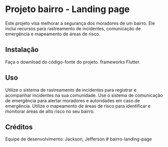 # Projeto bairro - Landing page
Este projeto visa melhorar a segurança dos moradores de um bairro. Ele inclui recursos para rastreamento de incidentes, comunicação de emergência e mapeamento de áreas de risco.

## Instalação
Faça o download do código-fonte do projeto.
frameworks Flutter.

## Uso
Utilize o sistema de rastreamento de incidentes para registrar e acompanhar incidentes na sua comunidade.
Use o sistema de comunicação de emergência para alertar moradores e autoridades em caso de emergência.
Utilize o mapeamento de áreas de risco para identificar e monitorar áreas de alto risco no seu bairro.


## Créditos
Equipe de desenvolvimento: Jackson, Jefferson
#   b a i r r o - l a n d i n g - p a g e  
 
